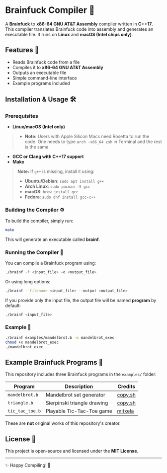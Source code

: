 # Brainfuck Compiler 🚀

A **Brainfuck** to **x86-64 GNU AT&T Assembly** compiler written in **C++17**. This compiler translates Brainfuck code into assembly and generates an executable file. It runs on **Linux** and **macOS (Intel chips only)**.

## Features 🎯
- Reads Brainfuck code from a file
- Compiles it to **x86-64 GNU AT&T Assembly**
- Outputs an executable file
- Simple command-line interface
- Example programs included

## Installation & Usage 🛠️

### Prerequisites
- **Linux/macOS (Intel only)**
> - **Note:** Users with Apple Silicon Macs need Rosetta to run the code. One needs to type `arch -x86_64 zsh` in Terminal and the rest is the same
- **GCC or Clang with C++17 support**
- **Make**

> **Note:** If `g++` is missing, install it using:  
> - **Ubuntu/Debian**: `sudo apt install g++`  
> - **Arch Linux**: `sudo pacman -S gcc`  
> - **macOS**: `brew install gcc`  
> - **Fedora**: `sudo dnf install gcc-c++`  

### Building the Compiler ⚙️
To build the compiler, simply run:
```sh
make
```
This will generate an executable called **brainf**.

### Running the Compiler 🚀
You can compile a Brainfuck program using:
```sh
./brainf -f <input_file> -o <output_file>
```
Or using long options:
```sh
./brainf --filename <input_file> --output <output_file>
```
If you provide only the input file, the output file will be named **program** by default:
```sh
./brainf <input_file>
```

### Example 📌
```sh
./brainf examples/mandelbrot.b -o mandelbrot_exec
chmod +x mandelbrot_exec
./mandelbrot_exec
```

## Example Brainfuck Programs 🧠
This repository includes three Brainfuck programs in the `examples/` folder:

| Program | Description | Credits |
|---------|------------|---------|
| `mandelbrot.b` | Mandelbrot set generator | [copy.sh](https://copy.sh/brainfuck/prog/mandelbrot.b) |
| `triangle.b` | Sierpinski triangle drawing | [copy.sh](https://copy.sh/brainfuck/prog/triangle.bf) |
| `tic_tac_toe.b` | Playable Tic-Tac-Toe game | [mitxela](https://github.com/mitxela/bf-tic-tac-toe) |

These are **not** original works of this repository's creator.

## License 📜
This project is open-source and licensed under the **MIT License**.

---
✨ Happy Compiling! 🚀

